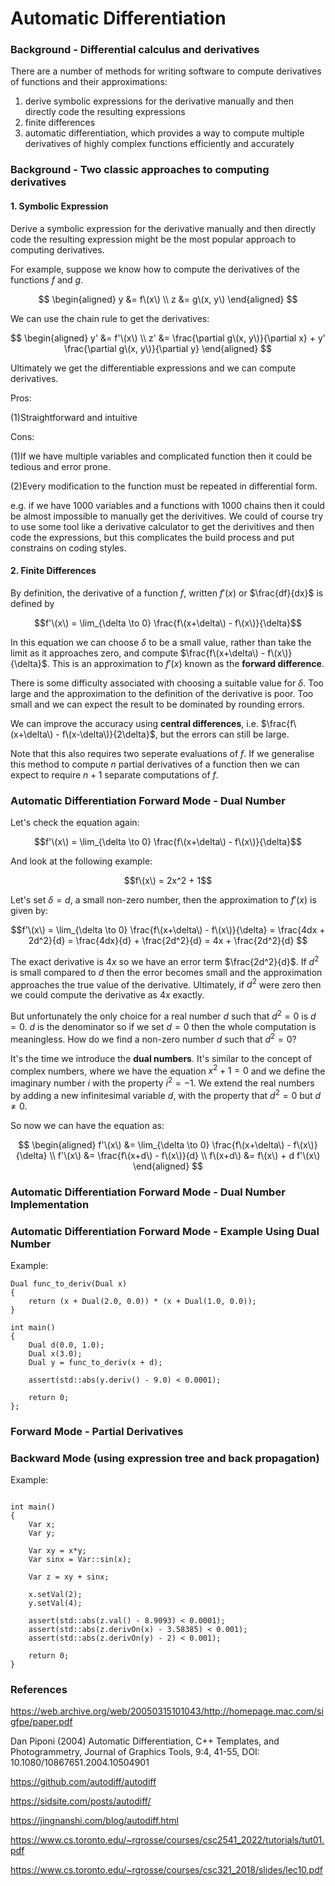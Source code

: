# Automatic Differentiation

### Background - Differential calculus and derivatives

There are a number of methods for writing software to compute derivatives of functions and their approximations: 

1. derive symbolic expressions for the derivative manually and then directly code the resulting expressions
2. finite differences
3. automatic differentiation, which provides a way to compute multiple derivatives of highly complex functions efficiently and accurately

### Background - Two classic approaches to computing derivatives

#### 1. Symbolic Expression

Derive a symbolic expression for the derivative manually and then directly code the resulting expression might be the most popular approach to computing derivatives. 

For example, suppose we know how to compute the derivatives of the functions $f$ and $g$.

$$
\begin{aligned}
y  &= f\(x\)    \\
z  &= g\(x, y\)
\end{aligned}
$$

We can use the chain rule to get the derivatives:

$$
\begin{aligned}
y' &= f'\(x\)   \\
z' &= \frac{\partial g\(x, y\)}{\partial x} + y' \frac{\partial g\(x, y\)}{\partial y}
\end{aligned}
$$

Ultimately we get the differentiable expressions and we can compute derivatives. 

Pros:

(1)Straightforward and intuitive

Cons:

(1)If we have multiple variables and complicated function then it could be tedious and error prone. 

(2)Every modification to the function must be repeated in differential form. 

e.g. if we have 1000 variables and a functions with 1000 chains then it could be almost impossible to manually get the derivitives. We could of course try to use some tool like a derivative calculator to get the derivitives and then code the expressions, but this complicates the build process and put constrains on coding styles.  

#### 2. Finite Differences

By definition, the derivative of a function $f$, written $`f'(x)`$ or $\frac{df}{dx}$ is defined by 

$$f'\(x\) = \lim_{\delta \to 0} \frac{f\(x+\delta\) - f\(x\)}{\delta}$$

In this equation we can choose $\delta$ to be a small value, rather than take the limit as it approaches zero, and compute $\frac{f\(x+\delta\) - f\(x\)}{\delta}$. This is an approximation
to $`f'(x)`$ known as the __forward difference__.

There is some difficulty associated with choosing a suitable value for $\delta$. Too large and the approximation to the definition of the derivative is poor. Too small and we can expect the result to be dominated by rounding errors. 

We can improve the accuracy using __central differences__, i.e. $\frac{f\(x+\delta\) - f\(x-\delta\)}{2\delta}$, but the errors can still be large. 

Note that this also requires two seperate evaluations of $f$. If we generalise this method to compute $n$ partial derivatives of a function then we can expect to require $n+1$ separate computations of $f$.

### Automatic Differentiation Forward Mode - Dual Number

Let's check the equation again:

$$f'\(x\) = \lim_{\delta \to 0} \frac{f\(x+\delta\) - f\(x\)}{\delta}$$

And look at the following example:

$$f\(x\) = 2x^2 + 1$$

Let's set $\delta = d$, a small non-zero number, then the approximation to $`f'(x)`$ is given by:

$$f'\(x\) = \lim_{\delta \to 0} \frac{f\(x+\delta\) - f\(x\)}{\delta} = \frac{4dx + 2d^2}{d} = \frac{4dx}{d} + \frac{2d^2}{d} = 4x + \frac{2d^2}{d} $$

The exact derivative is $4x$ so we have an error term $\frac{2d^2}{d}$. If $d^2$ is small compared to $d$ then the error becomes small and the approximation approaches the true value of the derivative. Ultimately, if $d^2$ were zero then we could compute the derivative as $4x$ exactly. 

But unfortunately the only choice for a real number $d$ such that $d^2 = 0$ is $d=0$. $d$ is the denominator so if we set $d=0$ then the whole computation is meaningless. How do we find a non-zero number $d$ such that $d^2=0$?

It's the time we introduce the __dual numbers__. It's similar to the concept of complex numbers, where we have the equation $x^2 + 1 = 0$ and we define the imaginary number $i$ with the property $i^2 = -1$. We extend the real numbers by adding a new infinitesimal variable $d$, with the property that $d^2 = 0$ but $d \neq 0$.

So now we can have the equation as:

$$
\begin{aligned}
f'\(x\)   &= \lim_{\delta \to 0} \frac{f\(x+\delta\) - f\(x\)}{\delta}    \\
f'\(x\)   &=  \frac{f\(x+d\) - f\(x\)}{d}  \\
f\(x+d\)  &=  f\(x\) + d f'\(x\)
\end{aligned}
$$

### Automatic Differentiation Forward Mode - Dual Number Implementation

### Automatic Differentiation Forward Mode - Example Using Dual Number

Example:

```
Dual func_to_deriv(Dual x)
{
    return (x + Dual(2.0, 0.0)) * (x + Dual(1.0, 0.0));
}

int main()
{
    Dual d(0.0, 1.0);
    Dual x(3.0);
    Dual y = func_to_deriv(x + d);
    
    assert(std::abs(y.deriv() - 9.0) < 0.0001);
    
    return 0;
};
```

### Forward Mode - Partial Derivatives

### Backward Mode (using expression tree and back propagation)

Example:
```

int main()
{
    Var x;
    Var y;
    
    Var xy = x*y;
    Var sinx = Var::sin(x);
    
    Var z = xy + sinx;
    
    x.setVal(2);
    y.setVal(4);
    
    assert(std::abs(z.val() - 8.9093) < 0.0001);
    assert(std::abs(z.derivOn(x) - 3.58385) < 0.001);
    assert(std::abs(z.derivOn(y) - 2) < 0.001);

    return 0;
}
```

### References

https://web.archive.org/web/20050315101043/http://homepage.mac.com/sigfpe/paper.pdf

Dan Piponi (2004) Automatic Differentiation, C++ Templates, and Photogrammetry, Journal of Graphics Tools, 9:4, 41-55, DOI: 10.1080/10867651.2004.10504901

https://github.com/autodiff/autodiff

https://sidsite.com/posts/autodiff/

https://jingnanshi.com/blog/autodiff.html

https://www.cs.toronto.edu/~rgrosse/courses/csc2541_2022/tutorials/tut01.pdf

https://www.cs.toronto.edu/~rgrosse/courses/csc321_2018/slides/lec10.pdf
